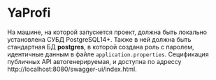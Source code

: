 # YaProfi
На машине, на которой запускется проект, должна быть локально установлена СУБД PostgreSQL14+. 
Также в ней должна быть стандартная БД **postgres**, в которой создана роль с паролем, идентичные данным в файле `application.properties`.
Сецификация публичных API автогенерируемая, и доступна по адрессу http://localhost:8080/swagger-ui/index.html.
